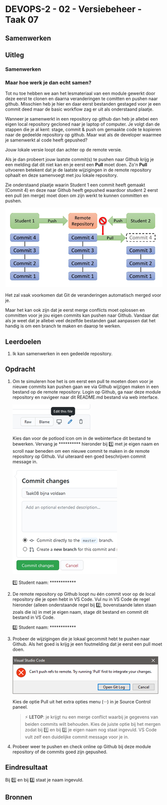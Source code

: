 # DEVOPS-2 - 02 - Versiebeheer - Taak 07

## Samenwerken

## Uitleg

### Samenwerken

### Maar hoe werk je dan echt samen?

Tot nu toe hebben we aan het lesmateriaal van een module gewerkt door deze eerst te clonen en daarna veranderingen te comitten en pushen naar github. Misschien heb je hier en daar eerst bestanden gestaged voor je een commit deed maar de basic workflow zag er uit als onderstaand plaatje.


Wanneer je samenwerkt in een repository op github dan heb je allebei een eigen local repository gecloned naar je laptop of computer. Je volgt dan de stappen die je al kent: stage, commit & push om gemaakte code te kopieren naar de gedeelde repository op github. Maar wat als de developer waarmee je samenwerkt al code heeft gepushed? 

Jouw lokale versie loopt dan achter op de remote versie.

Als je dan probeert jouw laatste commit(s) te pushen naar Github krijg je een melding dat dit niet kan en je eerst een **Pull** moet doen. Zo'n **Pull** uitvoeren betekent dat je de laatste wijzigingen in de remote repository ophaalt en deze samenvoegt met jou lokale repository. 

Zie onderstaand plaatje waarin Student 1 een commit heeft gemaakt (Commit 4) en deze naar Github heeft gepushed waardoor student 2 eerst een pull (en merge) moet doen om zijn werkt te kunnen committen en pushen.

![](img/git-samenwerken-op-een-branch.jpg)

Het zal vaak voorkomen dat Git de veranderingen automatisch merged voor je.

Maar het kan ook zijn dat je eerst merge conflicts moet oplossen en committen voor je jou eigen commits kan pushen naar Github. Vandaar dat als je weet dat je allebei veel dezelfde bestanden gaat aanpassen dat het handig is om een branch te maken en daarop te werken.

## Leerdoelen

1. Ik kan samenwerken in een gedeelde repository.

## Opdracht

1.  Om te simuleren hoe het is om eerst een pull te moeten doen voor je nieuwe commits kan pushen gaan we via Github wijzigen maken in een bestand op de remote repository. Login op Github, ga naar deze module repository en navigeer naar dit README.md bestand via web interface. 

    ![](img/github-editfile-icons.jpg)

    Kies dan voor de potlood icon om in de webinterface dit bestand te bewerken. Vervang je ********** hieronder bij :one: met je eigen naam en scroll naar beneden om een nieuwe commit te maken in de remote repository op Github. Vul uiteraard een goed beschrijven commit message in.

    ![](img/github-commit.jpg)

    :one: Student naam: ************

2. De remote repository op Github loopt nu één commit voor op de local repository die je open hebt in VS Code. Vul nu in VS Code de regel hieronder (alleen onderstaande regel bij :two:, bovenstaande laten staan zoals die is) in met je eigen naam, stage dit bestand en commit dit bestand in VS Code.
   
    :two: Student naam: ************

3. Probeer de wijzigingen die je lokaal gecommit hebt te pushen naar Github. Als het goed is krijg je een foutmelding dat je eerst een pull moet doen. 
   
   ![](img/git-push-error.png)
   
   Kies de optie Pull uit het extra opties menu (···) in je Source Control paneel. 
   > :zap: **LETOP**: je krijgt nu een merge conflict waarbij je gegevens van beiden commits wilt behouden. Kies de juiste optie bij het mergen zodat bij :one: en bij :two: je eigen naam nog staat ingevuld. VS Code vult zelf een duidelijke commit message voor je in.

4. Probeer weer te pushen en check online op Github bij deze module repository of de commits goed zijn gepushed.

## Eindresultaat

Bij :one: en bij :two: staat je naam ingevuld.

## Bronnen